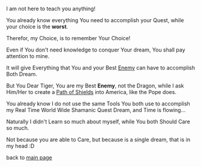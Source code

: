 I am not here to teach you anything!

You already know everything You need to accomplish your Quest, while your choice is the **worst**.

Therefor, my Choice, is to remember Your Choice!

Even if You don't need knowledge to conquer Your dream, You shall pay attention to mine.

It will give Everything that You and your Best [Enemy](./Dragon_Asia.md) can have to accomplish Both Dream.

But You Dear Tiger, You are my Best __Enemy__, not the Dragon, while I ask Him/Her to create a [Path of Shields](https://www.odicforcesounds.com/#/path/of/shields) into America, like the Pope does.

You already know I do not use the same Tools You both use to accomplish my Real Time World Wide Shamanic Quest Dream, and Time is flowing...

Naturally I didn't Learn so much about myself, while You both Should Care so much.

Not because you are able to Care, but because is a single dream, that is in my head :D

back to [main page](../README.md)